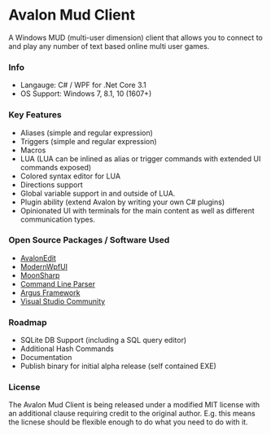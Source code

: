 # Avalon Mud Client

A Windows MUD (multi-user dimension) client that allows you to connect to and play any number of text based online multi user games.

### Info

 - Langauge: C# / WPF for .Net Core 3.1
 - OS Support: Windows 7, 8.1, 10 (1607+)
 
 ### Key Features
 
 - Aliases (simple and regular expression)
 - Triggers (simple and regular expression)
 - Macros
 - LUA (LUA can be inlined as alias or trigger commands with extended UI commands exposed)
 - Colored syntax editor for LUA
 - Directions support
 - Global variable support in and outside of LUA. 
 - Plugin ability (extend Avalon by writing your own C# plugins)
 - Opinionated UI with terminals for the main content as well as different communication types.

### Open Source Packages / Software Used

 - [AvalonEdit](https://github.com/icsharpcode/AvalonEdit)
 - [ModernWpfUI](https://github.com/Kinnara/ModernWpf)
 - [MoonSharp](https://github.com/moonsharp-devs/moonsharp)
 - [Command Line Parser](https://github.com/commandlineparser/commandline)
 - [Argus Framework](https://www.github.com/blakepell/ArgusFramework)
 - [Visual Studio Community](https://visualstudio.microsoft.com/downloads)

 ### Roadmap
 
 - SQLite DB Support (including a SQL query editor)
 - Additional Hash Commands
 - Documentation
 - Publish binary for initial alpha release (self contained EXE)
 
 ### License
 
 The Avalon Mud Client is being released under a modified MIT license with an additional clause
 requiring credit to the original author.  E.g. this means the licnese should be flexible enough
 to do what you need to do with it.